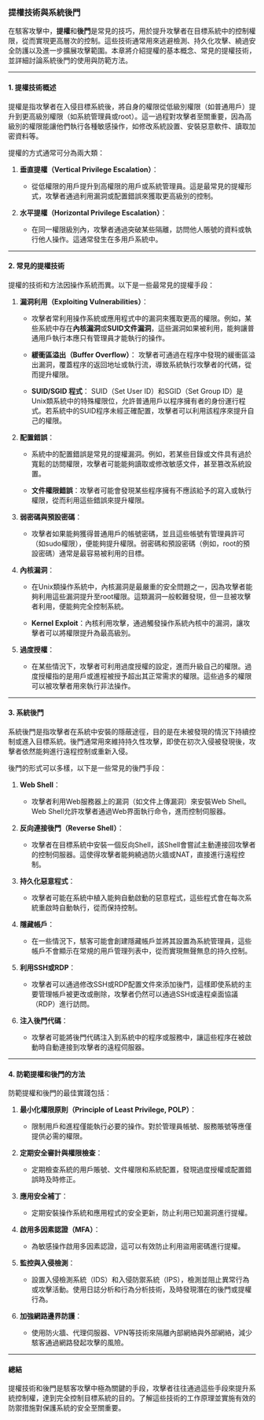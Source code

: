 ### **提權技術與系統後門**

在駭客攻擊中，**提權**和**後門**是常見的技巧，用於提升攻擊者在目標系統中的控制權限，從而實現更高層次的控制。這些技術通常用來逃避檢測、持久化攻擊、繞過安全防護以及進一步擴展攻擊範圍。本章將介紹提權的基本概念、常見的提權技術，並詳細討論系統後門的使用與防範方法。

---

#### **1. 提權技術概述**

提權是指攻擊者在入侵目標系統後，將自身的權限從低級別權限（如普通用戶）提升到更高級別權限（如系統管理員或root）。這一過程對攻擊者至關重要，因為高級別的權限能讓他們執行各種敏感操作，如修改系統設置、安裝惡意軟件、讀取加密資料等。

提權的方式通常可分為兩大類：

1. **垂直提權（Vertical Privilege Escalation）**：
   - 從低權限的用戶提升到高權限的用戶或系統管理員。這是最常見的提權形式，攻擊者通過利用漏洞或配置錯誤來獲取更高級別的控制。

2. **水平提權（Horizontal Privilege Escalation）**：
   - 在同一權限級別內，攻擊者通過突破某些隔離，訪問他人賬號的資料或執行他人操作。這通常發生在多用戶系統中。

---

#### **2. 常見的提權技術**

提權的技術和方法因操作系統而異。以下是一些最常見的提權手段：

1. **漏洞利用（Exploiting Vulnerabilities）**：
   - 攻擊者常利用操作系統或應用程式中的漏洞來獲取更高的權限。例如，某些系統中存在**內核漏洞**或**SUID文件漏洞**，這些漏洞如果被利用，能夠讓普通用戶執行本應只有管理員才能執行的操作。

   - **緩衝區溢出（Buffer Overflow）**：
     攻擊者可通過在程序中發現的緩衝區溢出漏洞，覆蓋程序的返回地址或執行流，導致系統執行攻擊者的代碼，從而提升權限。

   - **SUID/SGID 程式**：
     SUID（Set User ID）和SGID（Set Group ID）是Unix類系統中的特殊權限位，允許普通用戶以程序擁有者的身份運行程式。若系統中的SUID程序未經正確配置，攻擊者可以利用該程序來提升自己的權限。

2. **配置錯誤**：
   - 系統中的配置錯誤是常見的提權漏洞。例如，若某些目錄或文件具有過於寬鬆的訪問權限，攻擊者可能能夠讀取或修改敏感文件，甚至篡改系統設置。
   
   - **文件權限錯誤**：攻擊者可能會發現某些程序擁有不應該給予的寫入或執行權限，從而利用這些錯誤來提升權限。

3. **弱密碼與預設密碼**：
   - 攻擊者如果能夠獲得普通用戶的帳號密碼，並且這些帳號有管理員許可（如sudo權限），便能夠提升權限。弱密碼和預設密碼（例如，root的預設密碼）通常是最容易被利用的目標。

4. **內核漏洞**：
   - 在Unix類操作系統中，內核漏洞是最嚴重的安全問題之一，因為攻擊者能夠利用這些漏洞提升至root權限。這類漏洞一般較難發現，但一旦被攻擊者利用，便能夠完全控制系統。

   - **Kernel Exploit**：內核利用攻擊，通過觸發操作系統內核中的漏洞，讓攻擊者可以將權限提升為最高級別。

5. **過度授權**：
   - 在某些情況下，攻擊者可利用過度授權的設定，進而升級自己的權限。過度授權指的是用戶或進程被授予超出其正常需求的權限。這些過多的權限可以被攻擊者用來執行非法操作。

---

#### **3. 系統後門**

系統後門是指攻擊者在系統中安裝的隱蔽途徑，目的是在未被發現的情況下持續控制或進入目標系統。後門通常用來維持持久性攻擊，即使在初次入侵被發現後，攻擊者依然能夠進行遠程控制或重新入侵。

後門的形式可以多樣，以下是一些常見的後門手段：

1. **Web Shell**：
   - 攻擊者利用Web服務器上的漏洞（如文件上傳漏洞）來安裝Web Shell。Web Shell允許攻擊者通過Web界面執行命令，進而控制伺服器。

2. **反向連接後門（Reverse Shell）**：
   - 攻擊者在目標系統中安裝一個反向Shell，該Shell會嘗試主動連接回攻擊者的控制伺服器。這使得攻擊者能夠繞過防火牆或NAT，直接進行遠程控制。

3. **持久化惡意程式**：
   - 攻擊者可能在系統中植入能夠自動啟動的惡意程式，這些程式會在每次系統重啟時自動執行，從而保持控制。

4. **隱藏帳戶**：
   - 在一些情況下，駭客可能會創建隱藏帳戶並將其設置為系統管理員，這些帳戶不會顯示在常規的用戶管理列表中，從而實現無聲無息的持久控制。

5. **利用SSH或RDP**：
   - 攻擊者可以通過修改SSH或RDP配置文件來添加後門，這樣即使系統的主要管理帳戶被更改或刪除，攻擊者仍然可以通過SSH或遠程桌面協議（RDP）進行訪問。

6. **注入後門代碼**：
   - 攻擊者可能將後門代碼注入到系統中的程序或服務中，讓這些程序在被啟動時自動連接到攻擊者的遠程伺服器。

---

#### **4. 防範提權和後門的方法**

防範提權和後門的最佳實踐包括：

1. **最小化權限原則（Principle of Least Privilege, POLP）**：
   - 限制用戶和進程僅能執行必要的操作。對於管理員帳號、服務賬號等應僅提供必需的權限。

2. **定期安全審計與權限檢查**：
   - 定期檢查系統的用戶賬號、文件權限和系統配置，發現過度授權或配置錯誤時及時修正。

3. **應用安全補丁**：
   - 定期安裝操作系統和應用程式的安全更新，防止利用已知漏洞進行提權。

4. **啟用多因素認證（MFA）**：
   - 為敏感操作啟用多因素認證，這可以有效防止利用盜用密碼進行提權。

5. **監控與入侵檢測**：
   - 設置入侵檢測系統（IDS）和入侵防禦系統（IPS），檢測並阻止異常行為或攻擊活動。使用日誌分析和行為分析技術，及時發現潛在的後門或提權行為。

6. **加強網路邊界防護**：
   - 使用防火牆、代理伺服器、VPN等技術來隔離內部網絡與外部網絡，減少駭客通過網路發起攻擊的風險。

---

#### **總結**

提權技術和後門是駭客攻擊中極為關鍵的手段，攻擊者往往通過這些手段來提升系統控制權，達到完全控制目標系統的目的。了解這些技術的工作原理並實施有效的防禦措施對保護系統的安全至關重要。